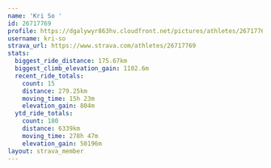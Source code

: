 ```yaml
---
name: 'Kri So '
id: 26717769
profile: https://dgalywyr863hv.cloudfront.net/pictures/athletes/26717769/7761026/14/large.jpg
username: kri-so
strava_url: https://www.strava.com/athletes/26717769
stats:
  biggest_ride_distance: 175.67km
  biggest_climb_elevation_gain: 1102.6m
  recent_ride_totals:
    count: 15
    distance: 279.25km
    moving_time: 15h 23m
    elevation_gain: 804m
  ytd_ride_totals:
    count: 180
    distance: 6339km
    moving_time: 278h 47m
    elevation_gain: 50196m
layout: strava_member
--- 
```

